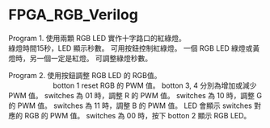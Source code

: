 # FPGA_RGB_Verilog
Program 1.  使用兩顆 RGB LED 實作十字路口的紅綠燈。  
            綠燈時間15秒，LED 顯示秒數。 
            可用按鈕控制紅綠燈。 
            一個 RGB LED 綠燈或黃燈時，另一個一定是紅燈。 
            可調整綠燈秒數。
            
Program 2.  使用按鈕調整 RGB LED 的 RGB值。  
　　　　　　 botton 1 reset RGB 的 PWM 值。 
            botton 3, 4 分別為增加或減少 PWM 值。 
            switches 為 01 時，調整 R 的 PWM 值。 
            switches 為 10 時，調整 G 的 PWM 值。 
            switches 為 11 時，調整 B 的 PWM 值。 
            LED 會顯示 switches 對應的 RGB 的 PWM 值。 
            switches 為 00 時，按下 botton 2 顯示 RGB LED。
